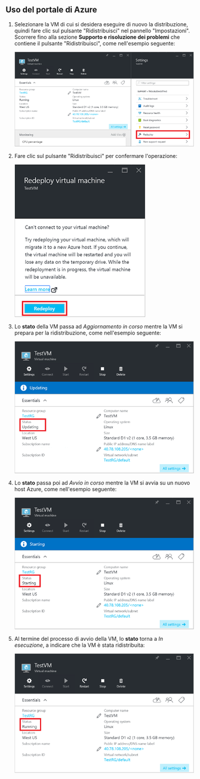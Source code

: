 ## Uso del portale di Azure

1. Selezionare la VM di cui si desidera eseguire di nuovo la distribuzione, quindi fare clic sul pulsante "Ridistribuisci" nel pannello "Impostazioni". Scorrere fino alla sezione **Supporto e risoluzione dei problemi** che contiene il pulsante "Ridistribuisci", come nell'esempio seguente:

	![Pannello VM di Azure](./media/virtual-machines-common-redeploy-to-new-node/vmoverview.png) 

2. Fare clic sul pulsante "Ridistribuisci" per confermare l'operazione:

	![Pannello Ridistribuire una VM](./media/virtual-machines-common-redeploy-to-new-node/redeployvm.png) 

3. Lo **stato** della VM passa ad *Aggiornamento in corso* mentre la VM si prepara per la ridistribuzione, come nell'esempio seguente:

	![Aggiornamento di una VM](./media/virtual-machines-common-redeploy-to-new-node/vmupdating.png) 

4. Lo **stato** passa poi ad *Avvio in corso* mentre la VM si avvia su un nuovo host Azure, come nell'esempio seguente:

	![Avvio di una VM](./media/virtual-machines-common-redeploy-to-new-node/vmstarting.png) 

5. Al termine del processo di avvio della VM, lo **stato** torna a *In esecuzione*, a indicare che la VM è stata ridistribuita:

	![Esecuzione di una VM](./media/virtual-machines-common-redeploy-to-new-node/vmrunning.png) 

<!---HONumber=AcomDC_0921_2016-->